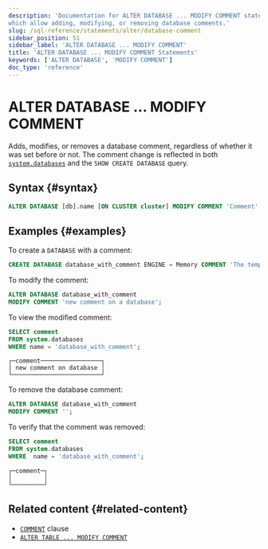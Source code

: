 ```yaml
---
description: 'Documentation for ALTER DATABASE ... MODIFY COMMENT statements
which allow adding, modifying, or removing database comments.'
slug: /sql-reference/statements/alter/database-comment
sidebar_position: 51
sidebar_label: 'ALTER DATABASE ... MODIFY COMMENT'
title: 'ALTER DATABASE ... MODIFY COMMENT Statements'
keywords: ['ALTER DATABASE', 'MODIFY COMMENT']
doc_type: 'reference'
---
```


# ALTER DATABASE ... MODIFY COMMENT

Adds, modifies, or removes a database comment, regardless of whether it was set
before or not. The comment change is reflected in both [`system.databases`](/operations/system-tables/databases.md) 
and the `SHOW CREATE DATABASE` query.

## Syntax {#syntax}

``` sql
ALTER DATABASE [db].name [ON CLUSTER cluster] MODIFY COMMENT 'Comment'
```

## Examples {#examples}

To create a `DATABASE` with a comment:

``` sql
CREATE DATABASE database_with_comment ENGINE = Memory COMMENT 'The temporary database';
```

To modify the comment:

``` sql
ALTER DATABASE database_with_comment 
MODIFY COMMENT 'new comment on a database';
```

To view the modified comment:

```sql
SELECT comment 
FROM system.databases 
WHERE name = 'database_with_comment';
```

```text
┌─comment─────────────────┐
│ new comment on database │
└─────────────────────────┘
```

To remove the database comment:

``` sql
ALTER DATABASE database_with_comment 
MODIFY COMMENT '';
```

To verify that the comment was removed:

```sql title="Query"
SELECT comment 
FROM system.databases 
WHERE  name = 'database_with_comment';
```

```text title="Response"
┌─comment─┐
│         │
└─────────┘
```

## Related content {#related-content}

- [`COMMENT`](/sql-reference/statements/create/table#comment-clause) clause
- [`ALTER TABLE ... MODIFY COMMENT`](./comment.md)
